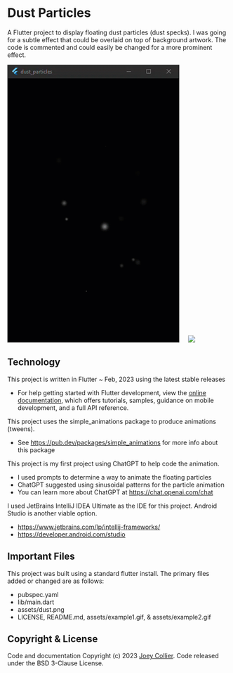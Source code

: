 # Dust Particles

A Flutter project to display floating dust particles (dust specks). I was going for a subtle effect that could be overlaid on top of background artwork.  The code is commented and could easily be changed for a more prominent effect.

![](https://github.com/joeycollier/dust_particles/blob/main/assets/example1.gif)
&nbsp;&nbsp;&nbsp;
![](https://github.com/joeycollier/dust_particles/blob/main/assets/example2.gif)

## Technology

This project is written in Flutter ~ Feb, 2023 using the latest stable releases
* For help getting started with Flutter development, view the
[online documentation](https://docs.flutter.dev/), which offers tutorials,
samples, guidance on mobile development, and a full API reference.

This project uses the simple_animations package to produce animations (tweens).
* See https://pub.dev/packages/simple_animations for more info about this package

This project is my first project using ChatGPT to help code the animation.
* I used prompts to determine a way to animate the floating particles
* ChatGPT suggested using sinusoidal patterns for the particle animation
* You can learn more about ChatGPT at https://chat.openai.com/chat

I used JetBrains IntelliJ IDEA Ultimate as the IDE for this project.  Android Studio is another viable option.
* https://www.jetbrains.com/lp/intellij-frameworks/
* https://developer.android.com/studio

## Important Files
This project was built using a standard flutter install.  The primary files added or changed are as follows:
* pubspec.yaml
* lib/main.dart
* assets/dust.png
* LICENSE, README.md, assets/example1.gif, & assets/example2.gif

## Copyright & License
Code and documentation Copyright (c) 2023 <a href="https://joeycollier.com/">Joey Collier</a>. Code released under the BSD 3-Clause License.
